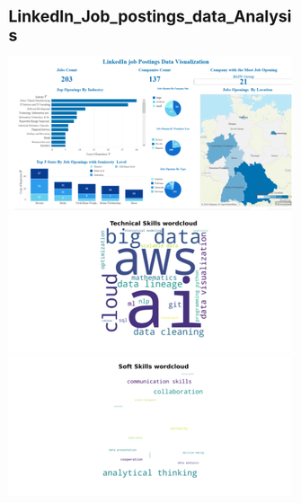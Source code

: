# LinkedIn_Job_postings_data_Analysis
![Alt Text](https://github.com/hassentchoketch/LinkedIn_Job_postings_data_Analysis/blob/master/linkedin_job_posting_data_visualisation.png)
![Alt Text](https://github.com/hassentchoketch/LinkedIn_Job_postings_data_Analysis/blob/master/graphs/Technical%20Skills%20wordcloud.png)
![Alt Text](https://github.com/hassentchoketch/LinkedIn_Job_postings_data_Analysis/blob/master/graphs/Soft%20Skills%20wordcloud.png)
